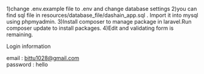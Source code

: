 1)change .env.example file to .env and change database settings
2)you can find sql file in resources/database_file/dashain_app.sql . Import it into mysql using phpmyadmin.
3)Install composer to manage package in laravel.Run composer update to install packages.
4)Edit and validating form is remaining.

Login information

email : bittu1028@gmail.com		
password : hello

